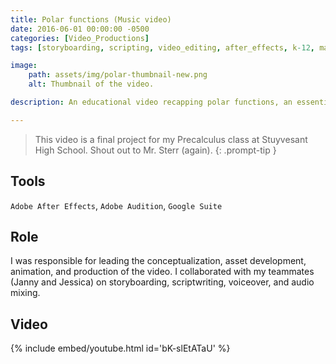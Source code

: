 ```yaml
---
title: Polar functions (Music video)
date: 2016-06-01 00:00:00 -0500
categories: [Video_Productions]
tags: [storyboarding, scripting, video_editing, after_effects, k-12, math]     # TAG names should always be lowercase

image:
    path: assets/img/polar-thumbnail-new.png
    alt: Thumbnail of the video.

description: An educational video recapping polar functions, an essential concept in Precalculus, via a parody of Twenty One Pilot's 2015 hit "Polarize".

---
```


> This video is a final project for my Precalculus class at Stuyvesant High School. Shout out to Mr. Sterr (again).
{: .prompt-tip }

## Tools

`Adobe After Effects`, `Adobe Audition`, `Google Suite`

## Role

I was responsible for leading the conceptualization, asset development, animation, and production of the video. I collaborated with my teammates (Janny and Jessica) on storyboarding, scriptwriting, voiceover, and audio mixing.

## Video

{% include embed/youtube.html id='bK-slEtATaU' %}
